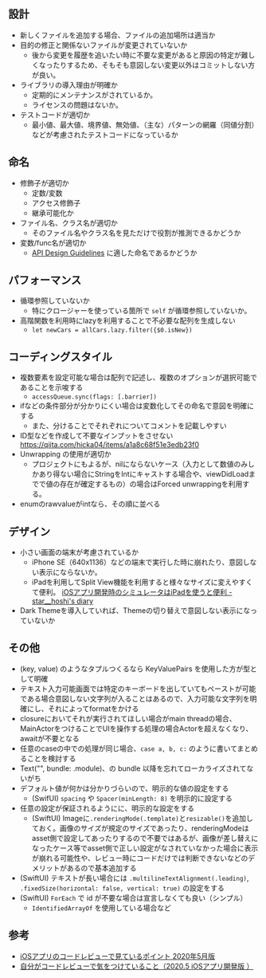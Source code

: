 ## 設計

* 新しくファイルを追加する場合、ファイルの追加場所は適当か
* 目的の修正と関係ないファイルが変更されていないか
  * 後から変更を履歴を追いたい時に不要な変更があると原因の特定が難しくなったりするため、そもそも意図しない変更以外はコミットしない方が良い。 
* ライブラリの導入理由が明確か
  * 定期的にメンテナンスがされているか。
  * ライセンスの問題はないか。
* テストコードが適切か
  * 最小値、最大値、境界値、無効値、（主な）パターンの網羅（同値分割）などが考慮されたテストコードになっているか

## 命名

* 修飾子が適切か
  * 定数/変数
  * アクセス修飾子
  * 継承可能化か
* ファイル名、クラス名が適切か
  * そのファイル名やクラス名を見ただけで役割が推測できるかどうか
* 変数/func名が適切か
  * [API Design Guidelines](https://swift.org/documentation/api-design-guidelines/#naming) に適した命名であるかどうか

## パフォーマンス

* 循環参照していないか
  * 特にクロージャーを使っている箇所で `self` が循環参照していないか。
* 高階関数を利用時にlazyを利用することで不必要な配列を生成しない
  * `let newCars = allCars.lazy.filter({$0.isNew})`  

## コーディングスタイル

* 複数要素を設定可能な場合は配列で記述し、複数のオプションが選択可能であることを示唆する
  * `accessQueue.sync(flags: [.barrier])`
* ifなどの条件部分が分かりにくい場合は変数化してその命名で意図を明確にする
  * また、分けることでそれぞれについてコメントを記載しやすい
* ID型などを作成して不要なインプットをさせない https://qiita.com/hicka04/items/a1a8c68f51e3edb23f0
* Unwrapping の使用が適切か
  * プロジェクトにもよるが、nilにならないケース（入力として数値のみしかあり得ない場合にStringをIntにキャストする場合や、viewDidLoadまでで値の存在が確定するもの）の場合はForced unwrappingを利用する。
* enumのrawvalueがintなら、その順に並べる

## デザイン

* 小さい画面の端末が考慮されているか
  * iPhone SE（640x1136）などの端末で実行した時に崩れたり、意図しない表示にならないか。
  * iPadを利用してSplit View機能を利用すると様々なサイズに変えやすくて便利。
    [iOSアプリ開発時のシミュレータはiPadを使うと便利 - star__hoshi's diary](https://starhoshi.hatenablog.com/entry/2022/04/05/082348)
* Dark Themeを導入していれば、Themeの切り替えで意図しない表示になっていないか

## その他

* (key, value) のようなタプルつくるなら KeyValuePairs を使用した方が型として明確
* テキスト入力可能画面では特定のキーボードを出していてもペーストが可能である場合意図しない文字列が入ることはあるので、入力可能な文字列を明確にし、それによってformatをかける
* closureにおいてそれが実行されてほしい場合がmain threadの場合、MainActorをつけることでUIを操作する処理の場合Actorを超えなくなり、awaitが不要となる
* 任意のcaseの中での処理が同じ場合、`case a, b, c:` のように書いてまとめることを検討する
* Text("", bundle: .module)、の bundle 以降を忘れてローカライズされてないがち
* デフォルト値が何かは分かりづらいので、明示的な値の設定をする
  * (SwifUI) `spacing` や `Spacer(minLength: 8)` を明示的に設定する
* 任意の設定が保証されるようにに、明示的な設定をする
  * (SwiftUI) Imageに`.renderingMode(.template)`と`resizable()`を追加しておく。画像のサイズが規定のサイズであったり、renderingModeはasset側で設定してあったりするので不要ではあるが、画像が差し替えになったケース等でasset側で正しい設定がなされていなかった場合に表示が崩れる可能性や、レビュー時にコードだけでは判断できないなどのデメリットがあるので基本追加する
* (SwiftUI) テキストが長い場合には `.multilineTextAlignment(.leading)`, `.fixedSize(horizontal: false, vertical: true)` の設定をする
* (SwiftUI) `ForEach` で id が不要な場合は宣言しなくても良い（シンプル）
  * `IdentifiedArrayOf` を使用している場合など

## 参考

* [ iOSアプリのコードレビューで見ているポイント 2020年5月版 ](https://cutmail.hatenablog.com/entry/2020/05/09/182304)
* [自分がコードレビューで気をつけていること（2020.5 iOSアプリ開発版 ）](http://curiosity.co.jp/review202005ios/)

